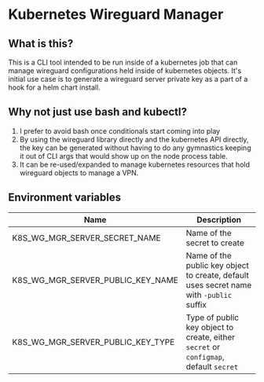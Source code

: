 # Kubernetes Wireguard Manager

## What is this?

This is a CLI tool intended to be run inside of a kubernetes job that can manage wireguard configurations held inside of kubernetes objects.
It's initial use case is to generate a wireguard server private key as a part of a hook for a helm chart install.

## Why not just use bash and kubectl?

1. I prefer to avoid bash once conditionals start coming into play
2. By using the wireguard library directly and the kubernetes API directly, the key can be generated without having to do any gymnastics keeping it out of CLI args that would show up on the node process table.
3. It can be re-used/expanded to manage kubernetes resources that hold wireguard objects to manage a VPN.

## Environment variables

| Name                              | Description                                                                             |
|-----------------------------------|-----------------------------------------------------------------------------------------|
| K8S_WG_MGR_SERVER_SECRET_NAME     | Name of the secret to create                                                            |
| K8S_WG_MGR_SERVER_PUBLIC_KEY_NAME | Name of the public key object to create, default uses secret name with `-public` suffix |
| K8S_WG_MGR_SERVER_PUBLIC_KEY_TYPE | Type of public key object to create, either `secret` or `configmap`, default `secret`   |
